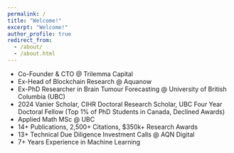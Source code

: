 ```yaml
---
permalink: /
title: "Welcome!"
excerpt: "Welcome!"
author_profile: true
redirect_from: 
  - /about/
  - /about.html
---
```


- Co-Founder & CTO @ Trilemma Capital
- Ex-Head of Blockchain Research @ Aquanow
- Ex-PhD Researcher in Brain Tumour Forecasting @ University of British Columbia (UBC)
- 2024 Vanier Scholar, CIHR Doctoral Research Scholar, UBC Four Year Doctoral Fellow (Top 1% of PhD Students in Canada, Declined Awards) 
- Applied Math MSc @ UBC
- 14+ Publications, 2,500+ Citations, $350k+ Research Awards
- 13+ Technical Due Diligence Investment Calls @ AQN Digital
- 7+ Years Experience in Machine Learning
